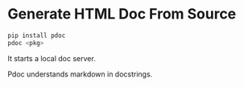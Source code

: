 # Generate HTML Doc From Source
``` sh
pip install pdoc
pdoc <pkg>
```

It starts a local doc server.

Pdoc understands markdown in docstrings.

